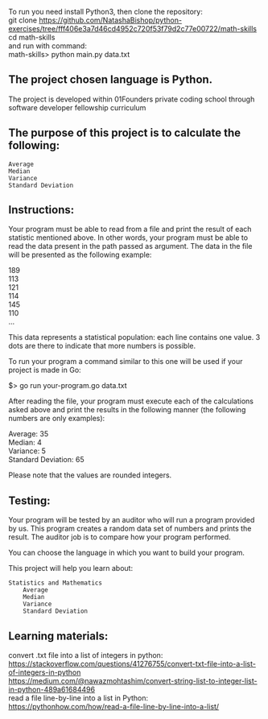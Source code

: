 To run you need install Python3, then clone the repository:   
git clone https://github.com/NatashaBishop/python-exercises/tree/fff406e3a7d46cd4952c720f53f79d2c77e00722/math-skills  
cd math-skills    
and run with command:    
math-skills> python main.py data.txt    

##  The project chosen language is Python.  
The project is developed within 01Founders private coding school through software developer fellowship curriculum  

## The purpose of this project is to calculate the following:  

    Average
    Median
    Variance
    Standard Deviation

##  Instructions:  

Your program must be able to read from a file and print the result of each statistic mentioned above. In other words, your program must be able to read the data present in the path passed as argument. The data in the file will be presented as the following example:

189  
113  
121  
114  
145  
110  
...

This data represents a statistical population: each line contains one value. 3 dots are there to indicate that more numbers is possible.   

To run your program a command similar to this one will be used if your project is made in Go:

$> go run your-program.go data.txt

After reading the file, your program must execute each of the calculations asked above and print the results in the following manner (the following numbers are only examples):  

Average: 35  
Median: 4  
Variance: 5  
Standard Deviation: 65  

Please note that the values are rounded integers.  

##  Testing:  

Your program will be tested by an auditor who will run a program provided by us. This program creates a random data set of numbers and prints the result. The auditor job is to compare how your program performed.

You can choose the language in which you want to build your program.

This project will help you learn about:

    Statistics and Mathematics
        Average
        Median
        Variance
        Standard Deviation  

##  Learning materials:  

convert .txt file into a list of integers in python:  
        https://stackoverflow.com/questions/41276755/convert-txt-file-into-a-list-of-integers-in-python  
        https://medium.com/@nawazmohtashim/convert-string-list-to-integer-list-in-python-489a61684496  
read a file line-by-line into a list in Python: 
        https://pythonhow.com/how/read-a-file-line-by-line-into-a-list/  


